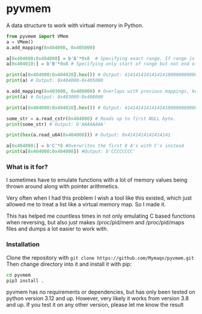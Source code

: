 # pyvmem

A data structure to work with virtual memory in Python.

```py
from pyvmem import VMem
a = VMem()
a.add_mapping(0x404000, 0x405000)

a[0x404000:0x404008] = b'A'*0x8  # Specifying exact range. If range is shorter or longer than the data, it raisees a ValueError
a[0x404010:] = b'B'*0x8 # Specifying only start of range but not end of range. Adds the length of the bytestring to the mem array

print(a[0x404000:0x404020].hex()) # Output: 4141414141414141000000000000000042424242424242420000000000000000
print(a) # Output: 0x404000-0x405000

a.add_mapping(0x403000, 0x408000) # Overlaps with previous mappings, keeps data inside of the original mappings which it overlaps
print(a) # Output: 0x403000-0x408000

print(a[0x404000:0x404020].hex()) # Output: 4141414141414141000000000000000042424242424242420000000000000000

some_str = a.read_cstr(0x404000) # Reads up to first NULL byte. 
print(some_str) # Output: b'AAAAAAAA'

print(hex(a.read_u64(0x404000))) # Output: 0x4141414141414141

a[0x404000:] = b'C'*8 #Overwrites the first 8 A's with C's instead
print(a[0x404000:0x404008]) #Output: b'CCCCCCCC'
```
### What is it for?
I sometimes have to emulate functions with a lot of memory values being thrown around along with pointer arithmetics.

Very often when I had this problem I wish a tool like this existed, which just allowed me to treat a list like a virtual memory map. So I made it.

This has helped me countless times in not only emulating C based functions when reversing, but also just makes /proc/pid/mem and /proc/pid/maps files and dumps a lot easier to work with.

### Installation

Clone the repository with `git clone https://github.com/Mymaqn/pyvmem.git`
Then change directory into it and install it with pip:
```bash
cd pyvmem
pip3 install .
```

pyvmem has no requirements or dependencies, but has only been tested on python version 3.12 and up. However, very likely it works from version 3.8 and up. If you test it on any other version, please let me know the result
